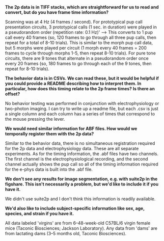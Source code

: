 **The 2p data is in TIFF stacks, which are straightforward for us to read and convert, but do you have frame time information?**

Scanning was at 4 Hz (4 frames / second). For prototypical pup call presentation circuits, 3 prototypical calls (1 sec. in duration) were played in a pseudorandom order (repetition rate: 0.1 Hz)' --> This converts to 1 pup call every 40 frames (so, 120 frames to go through all three pup calls, then repeat for a total of 8-10 trials). This is similar to the morph pup call data, but 5 morphs were played per circuit (1 morph every 40 frames = 200 frames to cycle through morphs 1-5, then repeat 8-10 trials). For pure tone circuits, there are 9 tones that alternate in a pseudorandom order once every 20 frames (so, 180 frames to go through each of the 9 tones, then repeat for 8-10 trials).

**The behavior data is in CSVs. We can read these, but it would be helpful if you could provide a README describing how to interpret them. In particular, how does this timing relate to the 2p frame times? Is there an offset?**

No behavior testing was performed in conjunction with electrophysiology or two-photon imaging. I can try to write up a readme file, but each .csv is just a single column and each column has a series of times that correspond to the mouse pressing the lever.

**We would need similar information for ABF files. How would we temporally register them with the 2p data?**

Similar to the behavior data, there is no simultaneous registration required for the 2p data and electrophysiology data. These are all separate experiments. As for the timing information, the .abf files have two channels. The first channel is the electrophysiological recording, and the second channel actually shows the pup call so all of the timing information required for the e-phys data is built into the .abf file.  

**We don't see any results for image segmentation, e.g. with suite2p in the figshare. This isn't necessarily a problem, but we'd like to include it if you have it.**

We didn't use suite2p and I don't think this information is readily available.

**We'd also like to include subject-specific information like sex, age, species, and strain if you have it.**

All data labeled 'virgins' are from 6–48-week-old C57BL/6 virgin female mice (Taconic Biosciences; Jackson Laboratory). Any data from 'dams' are from lactating dams (3–5 months old, Taconic Biosciences).
